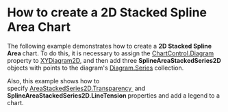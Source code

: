 # How to create a 2D Stacked Spline Area Chart


The following example demonstrates how to create a <strong>2D Stacked Spline Area </strong>chart. To do this, it is necessary to assign the <a href="http://larix/ReferenceBrowserMain_14_2/LoadItem.aspx?Member=P%3aDevExpress.Xpf.Charts.ChartControl.Diagram&Template=MemberPropertyTopic">ChartControl.Diagram</a> property to <a href="http://larix/ReferenceBrowserMain_14_2/LoadItem.aspx?Member=T%3aDevExpress.Xpf.Charts.XYDiagram2D&Template=ClassTopic">XYDiagram2D</a>, and then add three <strong>SplineAreaStackedSeries2D </strong>objects with points to the diagram's <a href="http://larix/ReferenceBrowserMain_14_2/LoadItem.aspx?Member=P%3aDevExpress.Xpf.Charts.Diagram.Series&Template=MemberPropertyTopic">Diagram.Series</a> collection. <br />
<p>Also, this example shows how to specify <a href="https://documentation.devexpress.com/#WPF/DevExpressXpfChartsAreaStackedSeries2D_Transparencytopic">AreaStackedSeries2D.Transparency </a><strong> </strong>and<strong> SplineAreaStackedSeries2D.LineTension </strong>properties and add a legend to a chart.</p>

<br/>


